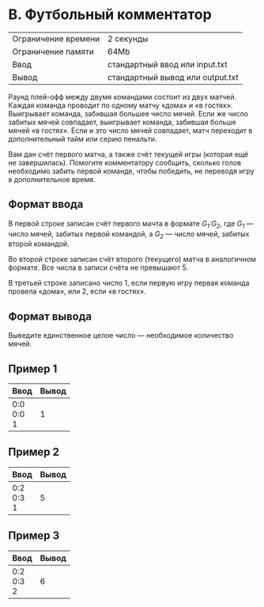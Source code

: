 # B. Футбольный комментатор
<table>
  <tr>
      <td>Ограничение времени</td>
      <td>2 секунды</td>
  </tr>
  <tr>
      <td>Ограничение памяти</td>
      <td>64Mb</td>
  </tr>
  <tr>
      <td>Ввод</td>
      <td>стандартный ввод или input.txt</td>
  </tr>
  <tr>
      <td>Вывод</td>
      <td>стандартный вывод или output.txt</td>
  </tr>
</table>

Раунд плей-офф между двумя командами состоит из двух матчей. Каждая команда проводит по одному матчу «дома» и «в гостях». 
Выигрывает команда, забившая большее число мячей. Если же число забитых мячей совпадает, выигрывает команда, забившая больше 
мячей «в гостях». Если и это число мячей совпадает, матч переходит в дополнительный тайм или серию пенальти.  

Вам дан счёт первого матча, а также счёт текущей игры (которая ещё не завершилась). Помогите комментатору сообщить, сколько 
голов необходимо забить первой команде, чтобы победить, не переводя игру в дополнительное время.

## Формат ввода
В первой строке записан счёт первого мачта в формате <i>G<sub>1</sub>:G<sub>2</sub></i>, где <i>G<sub>1</sub></i> — число мячей, забитых 
первой командой, а <i>G<sub>2</sub></i> — число мячей, забитых второй командой.  

Во второй строке записан счёт второго (текущего) матча в аналогичном формате. Все числа в записи счёта 
не превышают 5.  

В третьей строке записано число 1, если первую игру первая команда провела «дома», или 2, если «в гостях».

## Формат вывода
Выведите единственное целое число — необходимое количество мячей.

## Пример 1
| Ввод               | Вывод |
|:-------------------|:------|
| 0:0</br>0:0</br> 1 | 1     |

## Пример 2
| Ввод               | Вывод |
|:-------------------|:------|
| 0:2</br>0:3</br> 1 | 5     |

## Пример 3
| Ввод               | Вывод |
|:-------------------|:------|
| 0:2</br>0:3</br> 2 | 6     |
